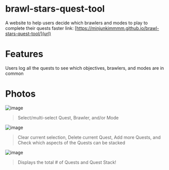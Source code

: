 # brawl-stars-quest-tool
A website to help users decide which brawlers and modes to play to complete their quests faster
link: [https://minjunkimmmm.github.io/brawl-stars-quest-tool/](url)

# Features
Users log all the quests to see which objectives, brawlers, and modes are in common

# Photos
![image](https://github.com/user-attachments/assets/cdda60f6-7a05-426e-ace0-9dbf1697f832)
> Select/multi-select Quest, Brawler, and/or Mode

![image](https://github.com/user-attachments/assets/462e39f1-a9f2-4d13-b314-594f752726df)
> Clear current selection, Delete current Quest, Add more Quests, and Check which aspects of the Quests can be stacked

![image](https://github.com/user-attachments/assets/bbe28b68-99fc-43c5-bb2d-70041f071ff2)
> Displays the total # of Quests and Quest Stack!
